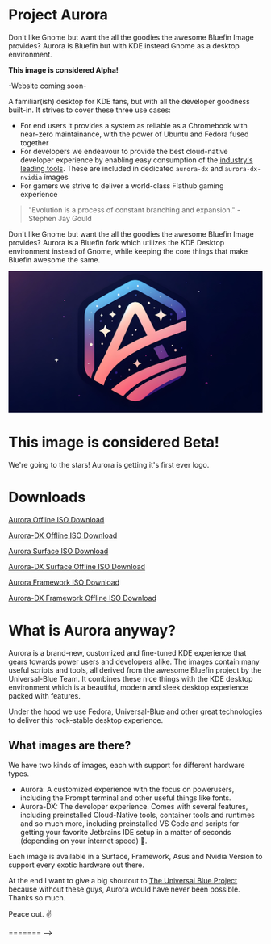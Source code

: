 # Project Aurora
Don't like Gnome but want the all the goodies the awesome Bluefin Image provides? Aurora is Bluefin but with KDE instead Gnome as a desktop environment.

**This image is considered Alpha!** 

-Website coming soon-

A familiar(ish) desktop for KDE fans, but with all the developer goodness built-in. It strives to cover these three use cases:
- For end users it provides a system as reliable as a Chromebook with near-zero maintainance, with the power of Ubuntu and Fedora fused together
- For developers we endeavour to provide the best cloud-native developer experience by enabling easy consumption of the [industry's leading tools](https://landscape.cncf.io/card-mode?sort=stars). These are included in dedicated `aurora-dx` and `aurora-dx-nvidia` images
- For gamers we strive to deliver a world-class Flathub gaming experience


> "Evolution is a process of constant branching and expansion." - Stephen Jay Gould

<!--# Documentation

1. [Bluefin](https://universal-blue.discourse.group/t/introduction-to-bluefin/41)
2. [Discussions and Announcements](https://universal-blue.discourse.group/c/bluefin/6) - strongly recommended!
3. [Developer Experience Edition](https://universal-blue.discourse.group/t/bluefin-dx-the-bluefin-developer-experience/39)
4. [Administrator's Guide](https://universal-blue.discourse.group/t/bluefin-administrators-guide/40)
5. [Framework Images](https://universal-blue.org/images/framework/)
-->

Don't like Gnome but want the all the goodies the awesome Bluefin Image provides? Aurora is a Bluefin fork which utilizes the KDE Desktop environment instead of Gnome, while keeping the core things that make Bluefin awesome the same. 

![This is the Aurora Banner.](./banner.jpg)

# **This image is considered Beta!** 

We're going to the stars! Aurora is getting it's first ever logo.

# Downloads

[Aurora Offline ISO Download](https://aurora-dl.niklas.tech/aurora-latest.iso)

[Aurora-DX Offline ISO Download](https://aurora-dl.niklas.tech/aurora-dx-latest.iso)

[Aurora Surface ISO Download](https://aurora-dl.niklas.tech/aurora-surface-latest.iso)

[Aurora-DX Surface Offline ISO Download](https://aurora-dl.niklas.tech/aurora-dx-surface-latest.iso)

[Aurora Framework ISO Download](https://aurora-dl.niklas.tech/aurora-framework-latest.iso)

[Aurora-DX Framework Offline ISO Download](https://aurora-dl.niklas.tech/aurora-dx-framework-latest.iso)

# What is Aurora anyway?
Aurora is a brand-new, customized and fine-tuned KDE experience that gears towards power users and developers alike. The images contain many useful scripts and tools, all derived from the awesome Bluefin project by the Universal-Blue Team. It combines these nice things with the KDE desktop environment which is a beautiful, modern and sleek desktop experience packed with features. 

Under the hood we use Fedora, Universal-Blue and other great technologies to deliver this rock-stable desktop experience. 

## What images are there? 
We have two kinds of images, each with support for different hardware types. 

- Aurora: A customized experience with the focus on powerusers, including the Prompt terminal and other useful things like fonts. 
- Aurora-DX: The developer experience. Comes with several features, including preinstalled Cloud-Native tools, container tools and runtimes and so much more, including preinstalled VS Code and scripts for getting your favorite Jetbrains IDE setup in a matter of seconds (depending on your internet speed) 🫡.

Each image is available in a Surface, Framework, Asus and Nvidia Version to support every exotic hardware out there. 

At the end I want to give a big shoutout to [The Universal Blue Project](https://github.com/ublue-os) because without these guys, Aurora would have never been possible. Thanks so much. 

Peace out. ✌️

=======
-->
>>>>>>>